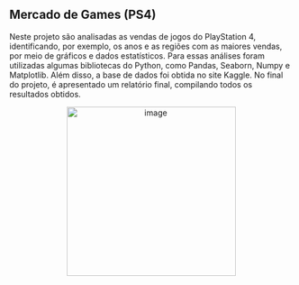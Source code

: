 ## Mercado de Games (PS4)

Neste projeto são analisadas as vendas de jogos do PlayStation 4, identificando, por exemplo, os anos e as regiões com as maiores vendas, por meio de gráficos e dados estatísticos. Para essas análises foram utilizadas algumas bibliotecas do Python, como Pandas, Seaborn, Numpy e Matplotlib. Além disso, a base de dados foi obtida no site Kaggle. No final do projeto, é apresentado um relatório final, compilando todos os resultados obtidos.

<div style="text-align: center;">
  <img src="https://github.com/user-attachments/assets/6f288aa3-a8f7-4781-9de5-092fa6ab57ef" alt="image" width="300"/>
</div>
